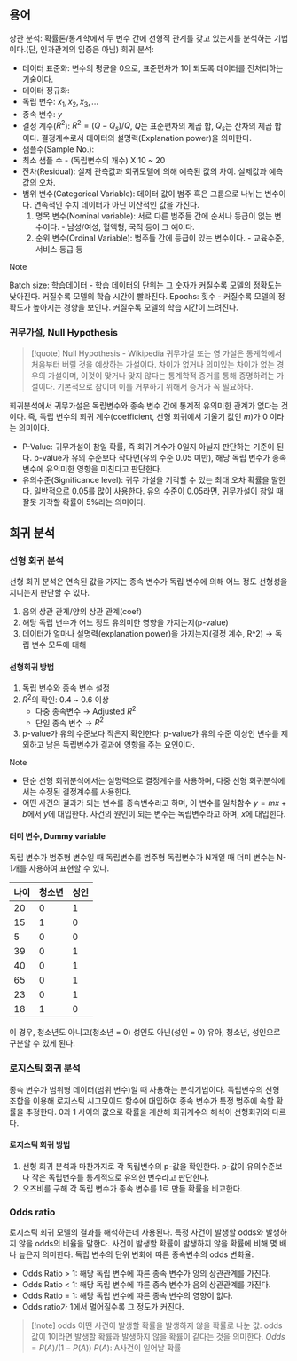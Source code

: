 ## 용어
상관 분석: 확률론/통계학에서 두 변수 간에 선형적 관계를 갖고 있는지를 분석하는 기법이다.(단, 인과관계의 입증은 아님)
회귀 분석: 
- 데이터 표준화: 변수의 평균을 0으로, 표준편차가 1이 되도록 데이터를 전처리하는 기술이다.
- 데이터 정규화: 
- 독립 변수: $x_1, x_2, x_3, ...$
- 종속 변수: $y$
- 결정 계수($R^2$): $R^2 = (Q-Q_s)/Q$, $Q$는 표준편차의 제곱 합, $Q_s$는 잔차의 제곱 합이다. 결정계수로서 데이터의 설명력(Explanation power)을 의미한다.
- 샘플수(Sample No.): 
- 최소 샘플 수 - (독립변수의 개수) X 10 ~ 20
- 잔차(Residual): 실제 관측값과 회귀모델에 의해 예측된 값의 차이. 실제값과 예측값의 오차.
- 범위 변수(Categorical Variable): 데이터 값이 범주 혹은 그룹으로 나뉘는 변수이다. 연속적인 수치 데이터가 아닌 이산적인 값을 가진다.
	1. 명목 변수(Nominal variable): 서로 다른 범주들 간에 순서나 등급이 없는 변수이다. - 남성/여성, 혈액형, 국적 등이 그 예이다.
	2. 순위 변수(Ordinal Variable): 범주들 간에 등급이 있는 변수이다. - 교육수준, 서비스 등급 등
>[!note]
Batch size: 학습데이터 - 학습 데이터의 단위는 그 숫자가 커질수록 모델의 정확도는 낮아진다. 커질수록 모델의 학습 시간이 빨라진다.
Epochs: 횟수 - 커질수록 모델의 정확도가 높아지는 경향을 보인다. 커질수록 모델의 학습 시간이 느려진다.
### 귀무가설, Null Hypothesis
> [!quote] Null Hypothesis - Wikipedia
귀무가설 또는 영 가설은 통계학에서 처음부터 버릴 것을 예상하는 가설이다. 차이가 없거나 의미있는 차이가 없는 경우의 가설이며, 이것이 맞거나 맞지 않다는 통계학적 증거를 통해 증명하려는 가설이다. 기본적으로 참이며 이를 거부하기 위해서 증거가 꼭 필요하다.

회귀분석에서 귀무가설은 독립변수와 종속 변수 간에 통계적 유의미한 관계가 없다는 것이다. 즉, 독립 변수의 회귀 계수(coefficient, 선형 회귀에서 기울기 값인 $m$)가 0 이라는 의미이다.
- P-Value: 귀무가설이 참일 확률, 즉 회귀 계수가 0일지 아닐지 판단하는 기준이 된다. p-value가 유의 수준보다 작다면(유의 수준 0.05 미만), 해당 독립 변수가 종속변수에 유의미한 영향을 미친다고 판단한다.
- 유의수준(Significance level): 귀무 가설을 기각할 수 있는 최대 오차 확률을 말한다. 일반적으로 0.05를 많이 사용한다. 유의 수준이 0.05라면, 귀무가설이 참일 때 잘못 기각할 확률이 5%라는 의미이다.
## 회귀 분석
### 선형 회귀 분석
선형 회귀 분석은 연속된 값을 가지는 종속 변수가 독립 변수에 의해 어느 정도 선형성을 지니는지 판단할 수 있다.
1. 음의 상관 관계/양의 상관 관계(coef)
2. 해당 독립 변수가 어느 정도 유의미한 영향을 가지는지(p-value)
3. 데이터가 얼마나 설명력(explanation power)을 가지는지(결정 계수, R^2) → 독립 변수 모두에 대해
#### 선형회귀 방법
1. 독립 변수와 종속 변수 설정
2. $R^2$의 확인: 0.4 ~ 0.6 이상
	- 다중 종속변수 → Adjusted $R^2$
	- 단일 종속 변수 → $R^2$
3. p-value가 유의 수준보다 작은지 확인한다: p-value가 유의 수준 이상인 변수를 제외하고 남은 독립변수가 결과에 영향을 주는 요인이다.

>[!note]
>- 단순 선형 회귀분석에서는 설명력으로 결정계수를 사용하며, 다중 선형 회귀분석에서는 수정된 결정계수를 사용한다.
>- 어떤 사건의 결과가 되는 변수를 종속변수라고 하며, 이 변수를 일차함수 $y=mx+b$에서 $y$에 대입한다. 사건의 원인이 되는 변수는 독립변수라고 하며, $x$에 대입힌다.
####  더미 변수, Dummy variable
독립 변수가 범주형 변수일 때 독립변수를  범주형 독립변수가 N개일 때 더미 변수는 N-1개를 사용하여 표현할 수 있다.

| 나이  | 청소년 | 성인  |
| --- | --- | --- |
| 20  | 0   | 1   |
| 15  | 1   | 0   |
| 5   | 0   | 0   |
| 39  | 0   | 1   |
| 40  | 0   | 1   |
| 65  | 0   | 1   |
| 23  | 0   | 1   |
| 18  | 1   | 0   |
이 경우, 청소년도 아니고(청소년 = 0) 성인도 아닌(성인 = 0) 유아, 청소년, 성인으로 구분할 수 있게 된다.

### 로지스틱 회귀 분석
종속 변수가 범위형 데이터(범위 변수)일 때 사용하는 분석기법이다. 
독립변수의 선형 조합을 이용해 로지스틱 시그모이드 함수에 대입하여 종속 변수가 특정 범주에 속할 확률을 추정한다. 0과 1 사이의 값으로 확률을 계산해 회귀계수의 해석이 선형회귀와 다르다.
#### 로지스틱 회귀 방법
1. 선형 회귀 분석과 마찬가지로 각 독립변수의 p-값을 확인한다. p-값이 유의수준보다 작은 독립변수를 통계적으로 유의한 변수라고 판단한다.
2. 오즈비를 구해 각 독립 변수가 종속 변수를 1로 만들 확률을 비교한다.
### Odds ratio
로지스틱 회귀 모델의 결과를 해석하는데 사용된다. 특정 사건이 발생할 odds와 발생하지 않을 odds의 비율을 말한다. 사건이 발생할 확률이 발생하지 않을 확률에 비해 몇 배나 높은지 의미한다.  독립 변수의 단위 변화에 따른 종속변수의 odds 변화율.
- Odds Ratio > 1: 해당 독립 변수에 따른 종속 변수가 양의 상관관계를 가진다.
- Odds Ratio < 1: 해당 독립 변수에 따른 종속 변수가 음의 상관관계를 가진다.
- Odds Ratio = 1: 해당 독립 변수에 따른 종속 변수의 영향이 없다.
- Odds ratio가 1에서 멀어질수록 그 정도가 커진다.
>[!note] odds
>어떤 사건이 발생할 확률을 발생하지 않을 확률로 나눈 값. odds값이 1이라면 발생할 확률과 발생하지 않을 확률이 같다는 것을 의미한다.
>$Odds = P(A)/(1-P(A))$
>$P(A)$: A사건이 일어날 확률


